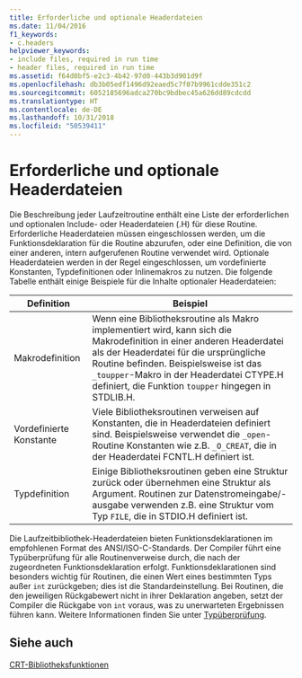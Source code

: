 ```yaml
---
title: Erforderliche und optionale Headerdateien
ms.date: 11/04/2016
f1_keywords:
- c.headers
helpviewer_keywords:
- include files, required in run time
- header files, required in run time
ms.assetid: f64d0bf5-e2c3-4b42-97d0-443b3d901d9f
ms.openlocfilehash: db3b05edf1496d92eaed5c7f07b9961cdde351c2
ms.sourcegitcommit: 6052185696adca270bc9bdbec45a626dd89cdcdd
ms.translationtype: HT
ms.contentlocale: de-DE
ms.lasthandoff: 10/31/2018
ms.locfileid: "50539411"
---
```

# <a name="required-and-optional-header-files"></a>Erforderliche und optionale Headerdateien

Die Beschreibung jeder Laufzeitroutine enthält eine Liste der erforderlichen und optionalen Include- oder Headerdateien (.H) für diese Routine. Erforderliche Headerdateien müssen eingeschlossen werden, um die Funktionsdeklaration für die Routine abzurufen, oder eine Definition, die von einer anderen, intern aufgerufenen Routine verwendet wird. Optionale Headerdateien werden in der Regel eingeschlossen, um vordefinierte Konstanten, Typdefinitionen oder Inlinemakros zu nutzen. Die folgende Tabelle enthält einige Beispiele für die Inhalte optionaler Headerdateien:

|Definition|Beispiel|
|----------------|-------------|
|Makrodefinition|Wenn eine Bibliotheksroutine als Makro implementiert wird, kann sich die Makrodefinition in einer anderen Headerdatei als der Headerdatei für die ursprüngliche Routine befinden. Beispielsweise ist das `_toupper`-Makro in der Headerdatei CTYPE.H definiert, die Funktion `toupper` hingegen in STDLIB.H.|
|Vordefinierte Konstante|Viele Bibliotheksroutinen verweisen auf Konstanten, die in Headerdateien definiert sind. Beispielsweise verwendet die `_open`-Routine Konstanten wie z.B. `_O_CREAT`, die in der Headerdatei FCNTL.H definiert ist.|
|Typdefinition|Einige Bibliotheksroutinen geben eine Struktur zurück oder übernehmen eine Struktur als Argument. Routinen zur Datenstromeingabe/-ausgabe verwenden z.B. eine Struktur vom Typ `FILE`, die in STDIO.H definiert ist.|

Die Laufzeitbibliothek-Headerdateien bieten Funktionsdeklarationen im empfohlenen Format des ANSI/ISO-C-Standards. Der Compiler führt eine Typüberprüfung für alle Routinenverweise durch, die nach der zugeordneten Funktionsdeklaration erfolgt. Funktionsdeklarationen sind besonders wichtig für Routinen, die einen Wert eines bestimmten Typs außer `int` zurückgeben; dies ist die Standardeinstellung. Bei Routinen, die den jeweiligen Rückgabewert nicht in ihrer Deklaration angeben, setzt der Compiler die Rückgabe von `int` voraus, was zu unerwarteten Ergebnissen führen kann. Weitere Informationen finden Sie unter [Typüberprüfung](../c-runtime-library/type-checking-crt.md).

## <a name="see-also"></a>Siehe auch

[CRT-Bibliotheksfunktionen](../c-runtime-library/crt-library-features.md)